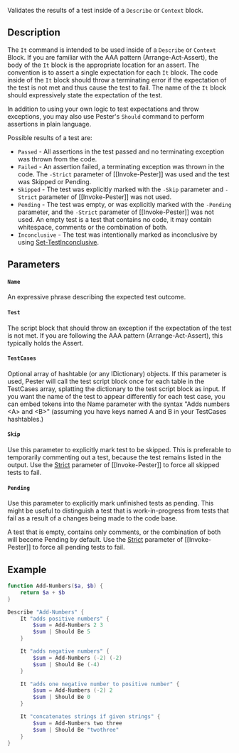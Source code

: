 Validates the results of a test inside of a `Describe` or `Context` block.

## Description

The `It` command is intended to be used inside of a `Describe` or `Context` Block. If you are familiar with the AAA pattern (Arrange-Act-Assert), the body of the `It` block is the appropriate location for an assert. The convention is to assert a single expectation for each `It` block. The code inside of the `It` block should throw a terminating error if the expectation of the test is not met and thus cause the test to fail. The name of the `It` block should expressively state the expectation of the test.

In addition to using your own logic to test expectations and 
throw exceptions, you may also use Pester's `Should` command
to perform assertions in plain language.

Possible results of a test are:

- `Passed` - All assertions in the test passed and no terminating exception was thrown from the code.
- `Failed` - An assertion failed, a terminating exception was thrown in the code. The `-Strict` parameter of [[Invoke-Pester]] was used and the test was Skipped or Pending.
- `Skipped` - The test was explicitly marked with the `-Skip` parameter and `-Strict` parameter of [[Invoke-Pester]] was not used.
- `Pending` - The test was empty, or was explicitly marked with the `-Pending` parameter, and the `-Strict` parameter of [[Invoke-Pester]] was not used. An empty test is a test that contains no code, it may contain whitespace, comments or the combination of both.
- `Inconclusive` - The test was intentionally marked as inconclusive by using [Set-TestInconclusive](Set‐TestInconclusive).

## Parameters

#### `Name`

An expressive phrase describing the expected test outcome.

#### `Test`

The script block that should throw an exception if the expectation of the test is not met.  If you are following the AAA pattern (Arrange-Act-Assert), this typically holds the Assert.

#### `TestCases`

Optional array of hashtable (or any IDictionary) objects.  If this parameter is used, Pester will call the test script block once for each table in the TestCases array, splatting the dictionary to the test script block as input.  If you want the name of the test to appear differently for each test case, you can embed tokens into the Name parameter with the syntax "Adds numbers \<A\> and \<B\>" (assuming you have keys named A and B in your TestCases hashtables.)

#### `Skip`

Use this parameter to explicitly mark test to be skipped. This is preferable to temporarily commenting out a test, because the test remains listed in the output. Use the [Strict](https://github.com/pester/Pester/wiki/Invoke-Pester#strict) parameter of [[Invoke-Pester]] to force all skipped tests to fail.

#### `Pending`

Use this parameter to explicitly mark unfinished tests as pending. This might be useful to distinguish a test that is work-in-progress from tests that fail as a result of a changes being made to the code base. 

A test that is empty, contains only comments, or the combination of both will become Pending by default. Use the [Strict](https://github.com/pester/Pester/wiki/Invoke-Pester#strict) parameter of [[Invoke-Pester]] to force all pending tests to fail.

## Example

```powershell
function Add-Numbers($a, $b) {
    return $a + $b
}

Describe "Add-Numbers" {
    It "adds positive numbers" {
        $sum = Add-Numbers 2 3
        $sum | Should Be 5
    }

    It "adds negative numbers" {
        $sum = Add-Numbers (-2) (-2)
        $sum | Should Be (-4)
    }

    It "adds one negative number to positive number" {
        $sum = Add-Numbers (-2) 2
        $sum | Should Be 0
    }

    It "concatenates strings if given strings" {
        $sum = Add-Numbers two three
        $sum | Should Be "twothree"
    }
}
```
